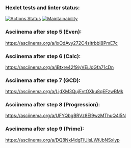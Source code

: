 ### Hexlet tests and linter status:
[![Actions Status](https://github.com/VasilyevPS/java-project-61/workflows/hexlet-check/badge.svg)](https://github.com/VasilyevPS/java-project-61/actions)
[![Maintainability](https://api.codeclimate.com/v1/badges/906548b29b14371cba78/maintainability)](https://codeclimate.com/github/VasilyevPS/java-project-61/maintainability)

### Asciinema after step 5 (Even):
https://asciinema.org/a/ixOdAyy272C4sltrbbI8PmE7c

### Asciinema after step 6 (Calc):
https://asciinema.org/a/iBtxre42f9iyVEiJdGfa71cDn

### Asciinema after step 7 (GCD):
https://asciinema.org/a/LjdXM3QujEvtOXku8qEFzwBMk

### Asciinema after step 8 (Progression):
https://asciinema.org/a/UFYQbgBRVz8EI9wzMThuQ4l5N

### Asciinema after step 9 (Prime):
https://asciinema.org/a/DQ8NxI4dgTlUIsLWfJbNSxlyp
